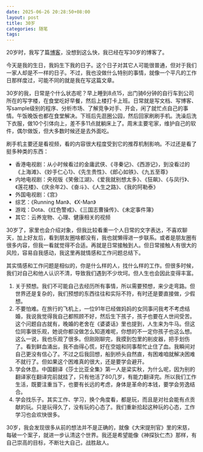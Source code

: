 ```yaml
---
date: 2025-06-26 20:28:50+08:00
layout: post
title: 30岁
categories: 随笔
tags: 
---
```


20岁时，我写了篇[博客](/to-myself-being-twenty/)，没想到这么快，我已经在写30岁的博客了。

今天是我的生日，我妈生下我的日子。这个日子对其它人可能很普通，但对于我们一家人却是不一样的日子。不过，我也没做什么特别的事情，就像一个平凡的工作日那样度过，可能不同的就是我在写这篇文章。

30岁的我，日常是个什么状态呢？早上睡到8点15，出门骑6分钟的自行车到公司所在的写字楼，在食堂吃好早餐，然后上楼打卡上班。日常就是写文档、写博客、写sample级别的程序、分析市场、了解竞争对手、开会，闲了就忙点自己的事情。午饭晚饭也都在食堂解决。下班后先逛圈公园，然后回家刷刷手机。洗澡后洗下衣服，做10个引体向上，差不多11点就躺床上了。周末主要宅家，维护自己的软件，偶尔做饭，但大多数时候还是去外面吃。

刷手机主要还是看视频，看的内容很大程度受到它的推荐机制影响。不过还是看了挺多种类的东西：

* 香港电视剧：从小时候看过的金庸武侠、《寻秦记》、《西游记》，到没看过的《上海滩》、《妙手仁心1》、《先生贵性》、《郎心如铁》、《九五至尊》
* 内地电视剧：央视版《笑傲江湖》、《爱我就别想太多》、《狂飙》、《与凤行》、《莲花楼》、《庆余年2》、《奋斗》、《人生之路》、《我的阿勒泰》
* 外国电视剧：《宫》
* 综艺：《Running Man》、《X-Man》
* 游戏：Dota、《红色警戒》、《三国志曹操传》、《未定事件簿》
* 其它：云养宠物、心理、健康相关的视频

30岁了，家里也会介绍对象，但我比较看重一个人日常的文字表达，不喜欢聊天，加上好友后，看到朋友圈啥都没有，我也就懒得进一步联系。或者是朋友圈有很多内容，但我一看就觉得不合适。再就是日常接触到人。但日常接触人有很大的风险，容易自我感动，我这里再就情感和工作问题总结下。

其实情感和工作问题是相似的，你是什么样的人，找什么样的工作。但很多时候，我们对自己和他人认识不清，导致我们遇到不少坎坷。但人生也会因此变得丰富。


1. 关于预想。我们不可能自己去经历所有事情，所以需要预想，来少走弯路。但世界还是复杂的，我们预想的东西往往和实际不符，有时还是要直接做，少假想。
2. 不要怕难。在旅行的飞机上，一位91年已经做妈妈的女同事问我考不考虑结婚，我说我觉得我自己都照顾不好，然后生下孩子，孩子也要在人世间受苦。这个问题自古就有，晚婚的老舍在《婆婆话》里也提到，人生来为牛马。但这位同事很乐观，她说你都没做怎么知道难呢，你想的不一定你孩子也这么想。这么一说，我也乐观了很多。但刚刚聊完，我摸到包里的削皮器，把手划伤了。看到鲜血涌出，我不由得心慌，好在空姐和同事帮忙止住了血。我瞬间对自己更没有信心了。不过之后我回想，船到桥头自然直，有困难咱就解决困难不就行了。但如果这个困难真的很大，还是要学会避开。
3. 学会休息。中国翻译《莎士比亚全集》第一人是梁实秋，为什么呢，因为别的翻译家在翻译完前就挂了，只有他活了80几岁，有能力翻译完。所以我们工作生活，既要注重当下，也要有长远的考虑，身体是革命的本钱，要学会劳逸结合。
4. 学会找乐子。其实工作、学习，换个角度看，都是玩，而且是对社会能有点贡献的玩。只是玩得久了，没有玩的心态了。我们重新拾起这种玩的心态，工作学习也会欢快很多。


30岁，我会发现很多从前的想法并不是正确的，就像《大宋提刑官》里的宋慈，每破一个案子，就进一步认清这个世界。我还是希望能像《神探狄仁杰》那样，有自己崇高的目标，不断壮大自己，战胜敌人。

